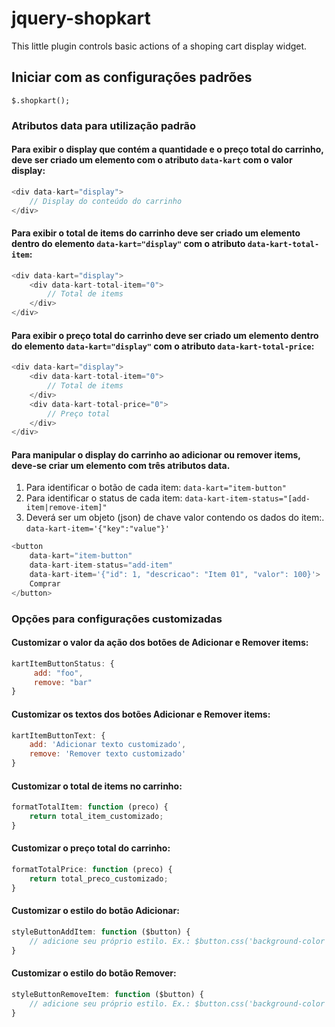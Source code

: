 # jquery-shopkart
This little plugin controls basic actions of a shoping cart display widget.

## Iniciar com as configurações padrões
```$.shopkart();```

### Atributos data para utilização padrão
#### Para exibir o display que contém a quantidade e o preço total do carrinho, deve ser criado um elemento com o atributo ```data-kart``` com o valor display:
```javascript
<div data-kart="display">
    // Display do conteúdo do carrinho
</div>
```

#### Para exibir o total de items do carrinho deve ser criado um elemento dentro do elemento ```data-kart="display"``` com o atributo ```data-kart-total-item```:
```javascript
<div data-kart="display">
    <div data-kart-total-item="0">
        // Total de items
    </div>
</div>
```

#### Para exibir o preço total do carrinho deve ser criado um elemento dentro do elemento ```data-kart="display"``` com o atributo ```data-kart-total-price```:
```javascript
<div data-kart="display">
    <div data-kart-total-item="0">
        // Total de items
    </div>
    <div data-kart-total-price="0">
        // Preço total
    </div>
</div>
```

#### Para manipular o display do carrinho ao adicionar ou remover items, deve-se criar um elemento com três atributos data.
1. Para identificar o botão de cada item: ```data-kart="item-button"```
2. Para identificar o status de cada item: ```data-kart-item-status="[add-item|remove-item]"```
4. Deverá ser um objeto (json) de chave valor contendo os dados do item:. ```data-kart-item='{"key":"value"}'```
```javascript
<button
    data-kart="item-button"
    data-kart-item-status="add-item"
    data-kart-item='{"id": 1, "descricao": "Item 01", "valor": 100}'>
    Comprar
</button>
```

### Opções para configurações customizadas
#### Customizar o valor da ação dos botões de Adicionar e Remover items:
```javascript
kartItemButtonStatus: {
     add: "foo",
     remove: "bar"
}
```
#### Customizar os textos dos botões Adicionar e Remover items:
```javascript
kartItemButtonText: {
    add: 'Adicionar texto customizado',
    remove: 'Remover texto customizado'
}
```

#### Customizar o total de items no carrinho:
```javascript
formatTotalItem: function (preco) {
    return total_item_customizado;
}
```

#### Customizar o preço total do carrinho:
```javascript
formatTotalPrice: function (preco) {
    return total_preco_customizado;
}
```

#### Customizar o estilo do botão Adicionar:
```javascript
styleButtonAddItem: function ($button) {
    // adicione seu próprio estilo. Ex.: $button.css('background-color': "black")
}
```

#### Customizar o estilo do botão Remover:
```javascript
styleButtonRemoveItem: function ($button) {
    // adicione seu próprio estilo. Ex.: $button.css('background-color': "grey")
}
```
